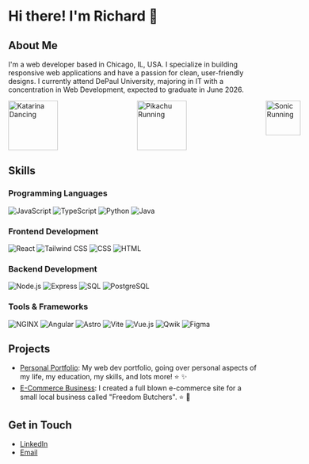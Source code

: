 # Hi there! I'm Richard :wave:

## About Me

I'm a web developer based in Chicago, IL, USA. I specialize in building responsive web applications and have a passion for clean, user-friendly designs. I currently attend DePaul University, majoring in IT with a concentration in Web Development, expected to graduate in June 2026.

<div style="display: flex; justify-content: space-around; gap: 10rem;">
  <img src="https://i.imgur.com/QRUPiHQ.gif" alt="Katarina Dancing" width="100"/>
  <img src="https://media.tenor.com/fSsxftCb8w0AAAAi/pikachu-running.gif" alt="Pikachu Running" width="100"/>
  <img src="https://media.tenor.com/Nnky6Tc67XUAAAAi/sonic-run.gif" alt="Sonic Running" width="70"/>
  <img src="https://media0.giphy.com/media/v1.Y2lkPTc5MGI3NjExcXE5d3Jic2l5YXo5dDJlb29lMGhndG1jYzlibW9mc3cxb3g5Zjg3bCZlcD12MV9pbnRlcm5hbF9naWZfYnlfaWQmY3Q9Zw/HyHmZh4rmnyE0/200.webp" alt="Sailor Moon Transformation" width="100"/>
</div>

## Skills

### Programming Languages

![JavaScript](https://img.shields.io/badge/-JavaScript-black?style=flat-square&logo=javascript)
![TypeScript](https://img.shields.io/badge/-TypeScript-black?style=flat-square&logo=typescript)
![Python](https://img.shields.io/badge/-Python-black?style=flat-square&logo=python)
![Java](https://img.shields.io/badge/-Java-black?style=flat-square&logo=java)

### Frontend Development

![React](https://img.shields.io/badge/-React-black?style=flat-square&logo=react)
![Tailwind CSS](https://img.shields.io/badge/-Tailwind%20CSS-black?style=flat-square&logo=tailwind-css)
![CSS](https://img.shields.io/badge/-CSS-black?style=flat-square&logo=css3&logoColor=white)
![HTML](https://img.shields.io/badge/-HTML-black?style=flat-square&logo=html5)

### Backend Development

![Node.js](https://img.shields.io/badge/-Node.js-black?style=flat-square&logo=node.js)
![Express](https://img.shields.io/badge/-Express-black?style=flat-square&logo=express)
![SQL](https://img.shields.io/badge/-SQL-black?style=flat-square&logo=sqlite)
![PostgreSQL](https://img.shields.io/badge/-PostgreSQL-black?style=flat-square&logo=postgresql)

### Tools & Frameworks

![NGINX](https://img.shields.io/badge/-NGINX-black?style=flat-square&logo=nginx)
![Angular](https://img.shields.io/badge/-Angular-black?style=flat-square&logo=angular)
![Astro](https://img.shields.io/badge/-Astro-black?style=flat-square&logo=astro)
![Vite](https://img.shields.io/badge/-Vite-black?style=flat-square&logo=vite)
![Vue.js](https://img.shields.io/badge/-Vue.js-black?style=flat-square&logo=vue.js)
![Qwik](https://img.shields.io/badge/-Qwik-black?style=flat-square&logo=qwik)
![Figma](https://img.shields.io/badge/-Figma-black?style=flat-square&logo=figma)

## Projects

- [Personal Portfolio](https://github.com/RichardLechko/React-Resume): My web dev portfolio, going over personal aspects of my life, my education, my skills, and lots more! :star: :sparkles:
- [E-Commerce Business](https://github.com/RichardLechko/superior-sphere): I created a full blown e-commerce site for a small local business called "Freedom Butchers". :star: :shopping_cart:

## Get in Touch

- [LinkedIn](https://www.linkedin.com/in/richard-lechko/)
- [Email](mailto:richardlechko@gmail.com)
